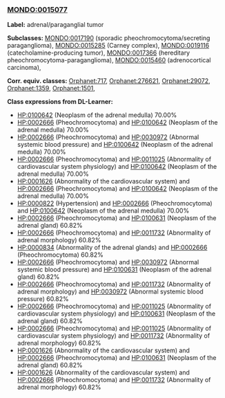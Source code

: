 
### [MONDO:0015077](http://purl.obolibrary.org/obo/MONDO_0015077)
**Label:** adrenal/paraganglial tumor

**Subclasses:** [MONDO:0017190](http://purl.obolibrary.org/obo/MONDO_0017190) (sporadic pheochromocytoma/secreting paraganglioma), [MONDO:0015285](http://purl.obolibrary.org/obo/MONDO_0015285) (Carney complex), [MONDO:0019116](http://purl.obolibrary.org/obo/MONDO_0019116) (catecholamine-producing tumor), [MONDO:0017366](http://purl.obolibrary.org/obo/MONDO_0017366) (hereditary pheochromocytoma-paraganglioma), [MONDO:0015460](http://purl.obolibrary.org/obo/MONDO_0015460) (adrenocortical carcinoma), 

**Corr. equiv. classes:** [Orphanet:717](http://www.orpha.net/ORDO/Orphanet_717), [Orphanet:276621](http://www.orpha.net/ORDO/Orphanet_276621), [Orphanet:29072](http://www.orpha.net/ORDO/Orphanet_29072), [Orphanet:1359](http://www.orpha.net/ORDO/Orphanet_1359), [Orphanet:1501](http://www.orpha.net/ORDO/Orphanet_1501), 

**Class expressions from DL-Learner:**

- [HP:0100642](http://purl.obolibrary.org/obo/HP_0100642) (Neoplasm of the adrenal medulla) 70.00%
- [HP:0002666](http://purl.obolibrary.org/obo/HP_0002666) (Pheochromocytoma) and [HP:0100642](http://purl.obolibrary.org/obo/HP_0100642) (Neoplasm of the adrenal medulla) 70.00%
- [HP:0002666](http://purl.obolibrary.org/obo/HP_0002666) (Pheochromocytoma) and [HP:0030972](http://purl.obolibrary.org/obo/HP_0030972) (Abnormal systemic blood pressure) and [HP:0100642](http://purl.obolibrary.org/obo/HP_0100642) (Neoplasm of the adrenal medulla) 70.00%
- [HP:0002666](http://purl.obolibrary.org/obo/HP_0002666) (Pheochromocytoma) and [HP:0011025](http://purl.obolibrary.org/obo/HP_0011025) (Abnormality of cardiovascular system physiology) and [HP:0100642](http://purl.obolibrary.org/obo/HP_0100642) (Neoplasm of the adrenal medulla) 70.00%
- [HP:0001626](http://purl.obolibrary.org/obo/HP_0001626) (Abnormality of the cardiovascular system) and [HP:0002666](http://purl.obolibrary.org/obo/HP_0002666) (Pheochromocytoma) and [HP:0100642](http://purl.obolibrary.org/obo/HP_0100642) (Neoplasm of the adrenal medulla) 70.00%
- [HP:0000822](http://purl.obolibrary.org/obo/HP_0000822) (Hypertension) and [HP:0002666](http://purl.obolibrary.org/obo/HP_0002666) (Pheochromocytoma) and [HP:0100642](http://purl.obolibrary.org/obo/HP_0100642) (Neoplasm of the adrenal medulla) 70.00%
- [HP:0002666](http://purl.obolibrary.org/obo/HP_0002666) (Pheochromocytoma) and [HP:0100631](http://purl.obolibrary.org/obo/HP_0100631) (Neoplasm of the adrenal gland) 60.82%
- [HP:0002666](http://purl.obolibrary.org/obo/HP_0002666) (Pheochromocytoma) and [HP:0011732](http://purl.obolibrary.org/obo/HP_0011732) (Abnormality of adrenal morphology) 60.82%
- [HP:0000834](http://purl.obolibrary.org/obo/HP_0000834) (Abnormality of the adrenal glands) and [HP:0002666](http://purl.obolibrary.org/obo/HP_0002666) (Pheochromocytoma) 60.82%
- [HP:0002666](http://purl.obolibrary.org/obo/HP_0002666) (Pheochromocytoma) and [HP:0030972](http://purl.obolibrary.org/obo/HP_0030972) (Abnormal systemic blood pressure) and [HP:0100631](http://purl.obolibrary.org/obo/HP_0100631) (Neoplasm of the adrenal gland) 60.82%
- [HP:0002666](http://purl.obolibrary.org/obo/HP_0002666) (Pheochromocytoma) and [HP:0011732](http://purl.obolibrary.org/obo/HP_0011732) (Abnormality of adrenal morphology) and [HP:0030972](http://purl.obolibrary.org/obo/HP_0030972) (Abnormal systemic blood pressure) 60.82%
- [HP:0002666](http://purl.obolibrary.org/obo/HP_0002666) (Pheochromocytoma) and [HP:0011025](http://purl.obolibrary.org/obo/HP_0011025) (Abnormality of cardiovascular system physiology) and [HP:0100631](http://purl.obolibrary.org/obo/HP_0100631) (Neoplasm of the adrenal gland) 60.82%
- [HP:0002666](http://purl.obolibrary.org/obo/HP_0002666) (Pheochromocytoma) and [HP:0011025](http://purl.obolibrary.org/obo/HP_0011025) (Abnormality of cardiovascular system physiology) and [HP:0011732](http://purl.obolibrary.org/obo/HP_0011732) (Abnormality of adrenal morphology) 60.82%
- [HP:0001626](http://purl.obolibrary.org/obo/HP_0001626) (Abnormality of the cardiovascular system) and [HP:0002666](http://purl.obolibrary.org/obo/HP_0002666) (Pheochromocytoma) and [HP:0100631](http://purl.obolibrary.org/obo/HP_0100631) (Neoplasm of the adrenal gland) 60.82%
- [HP:0001626](http://purl.obolibrary.org/obo/HP_0001626) (Abnormality of the cardiovascular system) and [HP:0002666](http://purl.obolibrary.org/obo/HP_0002666) (Pheochromocytoma) and [HP:0011732](http://purl.obolibrary.org/obo/HP_0011732) (Abnormality of adrenal morphology) 60.82%


